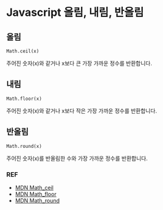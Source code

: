 # Javascript 올림, 내림, 반올림

## 올림

```
Math.ceil(x)
```

주어진 숫자(x)와 같거나 x보다 큰 가장 가까운 정수를 반환합니다.

## 내림

```
Math.floor(x)
```

주어진 숫자(x)와 같거나 x보다 작은 가장 가까운 정수를 반환합니다.

## 반올림

```
Math.round(x)
```
주어진 숫자(x)를 반올림한 수와 가장 가까운 정수를 반환합니다.

### REF
* [MDN Math_ceil](https://developer.mozilla.org/ko/docs/Web/JavaScript/Reference/Global_Objects/Math/ceil)
* [MDN Math_floor](https://developer.mozilla.org/ko/docs/Web/JavaScript/Reference/Global_Objects/Math/floor)
* [MDN Math_round](https://developer.mozilla.org/ko/docs/Web/JavaScript/Reference/Global_Objects/Math/round)